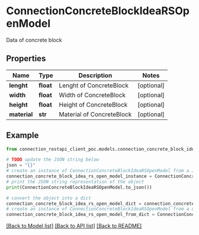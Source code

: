 # ConnectionConcreteBlockIdeaRSOpenModel

Data of concrete block

## Properties

Name | Type | Description | Notes
------------ | ------------- | ------------- | -------------
**lenght** | **float** | Lenght of ConcreteBlock | [optional] 
**width** | **float** | Width of ConcreteBlock | [optional] 
**height** | **float** | Height of ConcreteBlock | [optional] 
**material** | **str** | Material of ConcreteBlock | [optional] 

## Example

```python
from connection_restapi_client_poc.models.connection_concrete_block_idea_rs_open_model import ConnectionConcreteBlockIdeaRSOpenModel

# TODO update the JSON string below
json = "{}"
# create an instance of ConnectionConcreteBlockIdeaRSOpenModel from a JSON string
connection_concrete_block_idea_rs_open_model_instance = ConnectionConcreteBlockIdeaRSOpenModel.from_json(json)
# print the JSON string representation of the object
print(ConnectionConcreteBlockIdeaRSOpenModel.to_json())

# convert the object into a dict
connection_concrete_block_idea_rs_open_model_dict = connection_concrete_block_idea_rs_open_model_instance.to_dict()
# create an instance of ConnectionConcreteBlockIdeaRSOpenModel from a dict
connection_concrete_block_idea_rs_open_model_from_dict = ConnectionConcreteBlockIdeaRSOpenModel.from_dict(connection_concrete_block_idea_rs_open_model_dict)
```
[[Back to Model list]](../README.md#documentation-for-models) [[Back to API list]](../README.md#documentation-for-api-endpoints) [[Back to README]](../README.md)


